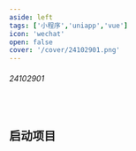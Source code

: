 ```yaml
---
aside: left
tags: ['小程序','uniapp','vue']
icon: 'wechat'
open: false
cover: '/cover/24102901.png'
---
```

 
###### 24102901
 
<br/>
 

## 启动项目



